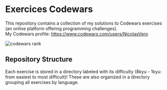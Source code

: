 # Exercices Codewars

This repository contains a collection of my solutions to Codewars exercises (an online platform offering programming challenges).  
My Codewars profile: https://www.codewars.com/users/NicolasVero

![codewars rank](https://www.codewars.com/users/NicolasVero/badges/large)

## Repository Structure

Each exercise is stored in a directory labeled with its difficulty (8kyu - 1kyu: from easiest to most difficult)! 
These are also organized in a directory grouping all exercises by language.
